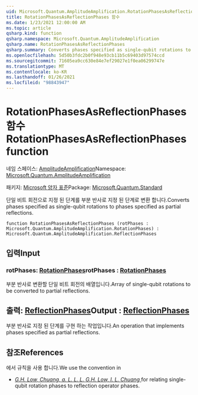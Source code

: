 ```yaml
---
uid: Microsoft.Quantum.AmplitudeAmplification.RotationPhasesAsReflectionPhases
title: RotationPhasesAsReflectionPhases 함수
ms.date: 1/23/2021 12:00:00 AM
ms.topic: article
qsharp.kind: function
qsharp.namespace: Microsoft.Quantum.AmplitudeAmplification
qsharp.name: RotationPhasesAsReflectionPhases
qsharp.summary: Converts phases specified as single-qubit rotations to phases specified as partial reflections.
ms.openlocfilehash: 5d50b3fdc2b0f948e93cb11b5c69403d97574ccd
ms.sourcegitcommit: 71605ea9cc630e84e7ef29027e1f0ea06299747e
ms.translationtype: MT
ms.contentlocale: ko-KR
ms.lasthandoff: 01/26/2021
ms.locfileid: "98843947"
---
```

# <a name="rotationphasesasreflectionphases-function"></a><span data-ttu-id="4d32a-102">RotationPhasesAsReflectionPhases 함수</span><span class="sxs-lookup"><span data-stu-id="4d32a-102">RotationPhasesAsReflectionPhases function</span></span>

<span data-ttu-id="4d32a-103">네임 스페이스: [AmplitudeAmplification](xref:Microsoft.Quantum.AmplitudeAmplification)</span><span class="sxs-lookup"><span data-stu-id="4d32a-103">Namespace: [Microsoft.Quantum.AmplitudeAmplification](xref:Microsoft.Quantum.AmplitudeAmplification)</span></span>

<span data-ttu-id="4d32a-104">패키지: [Microsoft 양자 표준](https://nuget.org/packages/Microsoft.Quantum.Standard)</span><span class="sxs-lookup"><span data-stu-id="4d32a-104">Package: [Microsoft.Quantum.Standard](https://nuget.org/packages/Microsoft.Quantum.Standard)</span></span>


<span data-ttu-id="4d32a-105">단일 비트 회전으로 지정 된 단계를 부분 반사로 지정 된 단계로 변환 합니다.</span><span class="sxs-lookup"><span data-stu-id="4d32a-105">Converts phases specified as single-qubit rotations to phases specified as partial reflections.</span></span>

```qsharp
function RotationPhasesAsReflectionPhases (rotPhases : Microsoft.Quantum.AmplitudeAmplification.RotationPhases) : Microsoft.Quantum.AmplitudeAmplification.ReflectionPhases
```


## <a name="input"></a><span data-ttu-id="4d32a-106">입력</span><span class="sxs-lookup"><span data-stu-id="4d32a-106">Input</span></span>

### <a name="rotphases--rotationphases"></a><span data-ttu-id="4d32a-107">rotPhases: [RotationPhases](xref:Microsoft.Quantum.AmplitudeAmplification.RotationPhases)</span><span class="sxs-lookup"><span data-stu-id="4d32a-107">rotPhases : [RotationPhases](xref:Microsoft.Quantum.AmplitudeAmplification.RotationPhases)</span></span>

<span data-ttu-id="4d32a-108">부분 반사로 변환할 단일 비트 회전의 배열입니다.</span><span class="sxs-lookup"><span data-stu-id="4d32a-108">Array of single-qubit rotations to be converted to partial reflections.</span></span>



## <a name="output--reflectionphases"></a><span data-ttu-id="4d32a-109">출력: [ReflectionPhases](xref:Microsoft.Quantum.AmplitudeAmplification.ReflectionPhases)</span><span class="sxs-lookup"><span data-stu-id="4d32a-109">Output : [ReflectionPhases](xref:Microsoft.Quantum.AmplitudeAmplification.ReflectionPhases)</span></span>

<span data-ttu-id="4d32a-110">부분 반사로 지정 된 단계를 구현 하는 작업입니다.</span><span class="sxs-lookup"><span data-stu-id="4d32a-110">An operation that implements phases specified as partial reflections.</span></span>

## <a name="references"></a><span data-ttu-id="4d32a-111">참조</span><span class="sxs-lookup"><span data-stu-id="4d32a-111">References</span></span>

<span data-ttu-id="4d32a-112">에서 규칙을 사용 합니다.</span><span class="sxs-lookup"><span data-stu-id="4d32a-112">We use the convention in</span></span>

- <span data-ttu-id="4d32a-113">[ *G.H. Low, Chuang, a. L. L. L.*](https://arxiv.org/abs/1707.05391)</span><span class="sxs-lookup"><span data-stu-id="4d32a-113">[ *G.H. Low, I. L. Chuang* ](https://arxiv.org/abs/1707.05391) for relating single-qubit rotation phases to reflection operator phases.</span></span>